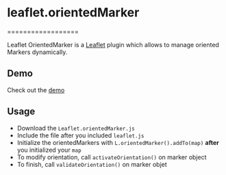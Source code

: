 # leaflet.orientedMarker
==================

Leaflet OrientedMarker is a [Leaflet](http://leafletjs.com/) plugin which allows to manage oriented Markers dynamically.

Demo
----

Check out the [demo](http://gismartwaredev.github.io/leaflet.orientedMarker/)

Usage
-----

  * Download the `Leaflet.orientedMarker.js`
  * Include the file after you included `leaflet.js` 
  * Initialize the orientedMarkers with `L.orientedMarker().addTo(map)` **after** you initialized your `map`
  * To modify orientation, call `activateOrientation()` on marker object
  * To finish, call `validateOrientation()` on marker objet
